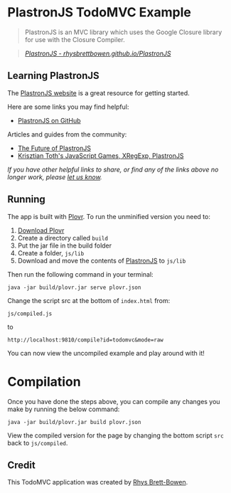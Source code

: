 # PlastronJS TodoMVC Example

> PlastronJS is an MVC library which uses the Google Closure library for use with the Closure Compiler.

> _[PlastronJS - rhysbrettbowen.github.io/PlastronJS](http://rhysbrettbowen.github.io/PlastronJS)_


## Learning PlastronJS

The [PlastronJS website](http://rhysbrettbowen.github.io/PlastronJS) is a great resource for getting started.

Here are some links you may find helpful:

* [PlastronJS on GitHub](https://github.com/rhysbrettbowen/PlastronJS)

Articles and guides from the community:

* [The Future of PlastronJS](http://modernjavascript.blogspot.com/2012/11/the-future-of-plastronjs.html)
* [Krisztian Toth's JavaScript Games, XRegExp, PlastronJS](http://dailyjs.com/2012/04/06/toth-xregexp-plastron)

_If you have other helpful links to share, or find any of the links above no longer work, please [let us know](https://github.com/addyosmani/todomvc/issues)._


## Running

The app is built with [Plovr](http://plovr.com). To run the unminified version you need to:

1. [Download Plovr](http://plovr.com/download.html)
2. Create a directory called `build`
3. Put the jar file in the build folder
4. Create a folder, `js/lib`
5. Download and move the contents of [PlastronJS](https://github.com/rhysbrettbowen/PlastronJS) to `js/lib`

Then run the following command in your terminal:

	java -jar build/plovr.jar serve plovr.json

Change the script src at the bottom of `index.html` from:

	js/compiled.js

to

	http://localhost:9810/compile?id=todomvc&mode=raw


You can now view the uncompiled example and play around with it!


# Compilation

Once you have done the steps above, you can compile any changes you make by running the below command:

	java -jar build/plovr.jar build plovr.json

View the compiled version for the page by changing the bottom script `src` back to `js/compiled`.


## Credit

This TodoMVC application was created by [Rhys Brett-Bowen](http://rhysbrettbowen.com).
